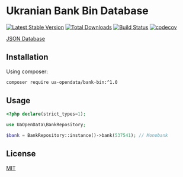 # Ukranian Bank Bin Database

[![Latest Stable Version](https://poser.pugx.org/ua-opendata/bank-bin/version)](https://packagist.org/packages/ua-opendata/bank-bin)
[![Total Downloads](https://poser.pugx.org/ua-opendata/bank-bin/downloads)](https://packagist.org/packages/ua-opendata/bank-bin)
[![Build Status](https://travis-ci.org/ua-opendata/bank-bin.svg?branch=master)](https://travis-ci.org/ua-opendata/bank-bin)
[![codecov](https://codecov.io/gh/ua-opendata/bank-bin/branch/master/graph/badge.svg)](https://codecov.io/gh/ua-opendata/bank-bin)

[JSON Database](./data/db.json)

## Installation
Using composer:
```bash
composer require ua-opendata/bank-bin:^1.0
```

## Usage

```php
<?php declare(strict_types=1);

use UaOpenData\BankRepository;

$bank = BankRepository::instance()->bank(537541); // Monobank
```

## License
[MIT](./LICENSE)
